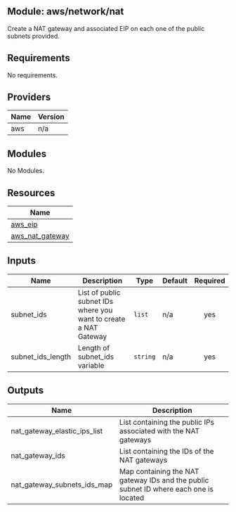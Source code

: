 ## Module: aws/network/nat

Create a NAT gateway and associated EIP on each one of the public  
subnets provided.

## Requirements

No requirements.

## Providers

| Name | Version |
|------|---------|
| aws | n/a |

## Modules

No Modules.

## Resources

| Name |
|------|
| [aws_eip](https://registry.terraform.io/providers/hashicorp/aws/latest/docs/resources/eip) |
| [aws_nat_gateway](https://registry.terraform.io/providers/hashicorp/aws/latest/docs/resources/nat_gateway) |

## Inputs

| Name | Description | Type | Default | Required |
|------|-------------|------|---------|:--------:|
| subnet\_ids | List of public subnet IDs where you want to create a NAT Gateway | `list` | n/a | yes |
| subnet\_ids\_length | Length of subnet\_ids variable | `string` | n/a | yes |

## Outputs

| Name | Description |
|------|-------------|
| nat\_gateway\_elastic\_ips\_list | List containing the public IPs associated with the NAT gateways |
| nat\_gateway\_ids | List containing the IDs of the NAT gateways |
| nat\_gateway\_subnets\_ids\_map | Map containing the NAT gateway IDs and the public subnet ID where each one is located |
